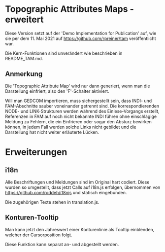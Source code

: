 # Topographic Attributes Maps - erweitert

Diese Version setzt auf der 'Demo Implementation for Publication' auf, wie sie
per dem 11. Mai 2021 auf https://github.com/rpreiner/tam veröffentlicht war.

Die Kern-Funktionen sind unverändert wie beschrieben in README_TAM.md.

## Anmerkung

Die 'Topographic Attribute Map' wird nur dann generiert, wenn man die Darstellung
einfriert, also den 'F'-Schalter aktiviert.

Will man GEDCOM importieren, muss sichergestellt sein, dass INDI- und FAM-Abschnitte
sauber voneinander getrennt sind. Die korrespondierenden NODE- und LINK-Strukturen
werden während des Einlese-Vorgangs erstellt, Referenzen in FAM auf noch nicht
bekannte INDI führen ohne einschlägige Meldung zu Fehlern, die ein Einfrieren
oder sogar den Absturz bewirken können, in jedem Fall werden solche Links nicht
gebildet und die Darstellung hat nicht weiter erläuterte Lücken.

# Erweiterungen

## i18n

Alle Beschriftungen und Meldungen sind im Original hart codiert. Diese
wurden so umgestellt, dass jetzt Calls auf i18n.js erfolgen, übernommen 
von https://github.com/roddeh/i18njs und statisch eingebunden.

Die zugehörigen Texte stehen in translation.js.

## Konturen-Tooltip

Man kann jetzt den Jahreswert einer Konturenlinie als Tooltip einblenden,
welcher der Cursorposition folgt.

Diese Funktion kann separat an- und abgestellt werden.
